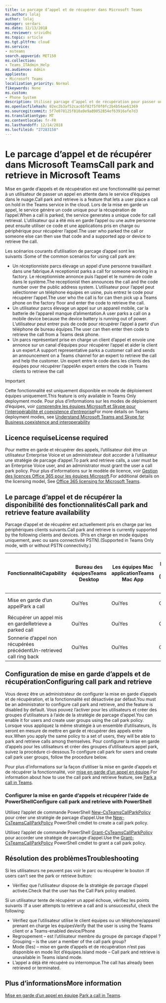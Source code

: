```yaml
---
title: Le parcage d’appel et de récupérer dans Microsoft Teams
ms.author: lolaj
author: lolaj
manager: serdars
ms.date: 12/13/2018
ms.reviewer: srividhc
ms.topic: article
ms.tgt.pltfrm: cloud
ms.service:
- msteams
search.appverid: MET150
ms.collection:
- Teams_ITAdmin_Help
ms.audience: Admin
appliesto:
- Microsoft Teams
localization_priority: Normal
f1keywords: None
ms.custom:
- Phone System
description: Utilisez parcage d’appel et de récupération pour passer un appel en attente dans le service d’équipes dans le nuage.
ms.openlocfilehash: 02ec2b3af52cac65f82f5f0f0fc2b4b54ae61369
ms.sourcegitcommit: 5f7e078125f810a9e9a89052854ef63916afe7d3
ms.translationtype: MT
ms.contentlocale: fr-FR
ms.lasthandoff: 12/14/2018
ms.locfileid: "27283158"
---
```

# <a name="call-park-and-retrieve-in-microsoft-teams"></a><span data-ttu-id="fd0d2-103">Le parcage d’appel et de récupérer dans Microsoft Teams</span><span class="sxs-lookup"><span data-stu-id="fd0d2-103">Call park and retrieve in Microsoft Teams</span></span>

<span data-ttu-id="fd0d2-104">Mise en garde d’appels et de récupération est une fonctionnalité qui permet à un utilisateur de passer un appel en attente dans le service d’équipes dans le nuage.</span><span class="sxs-lookup"><span data-stu-id="fd0d2-104">Call park and retrieve is a feature that lets a user place a call on hold in the Teams service in the cloud.</span></span> <span data-ttu-id="fd0d2-105">Lors de la mise en garde un appel, le service génère un code unique pour la récupération de l’appel.</span><span class="sxs-lookup"><span data-stu-id="fd0d2-105">When a call is parked, the service generates a unique code for call retrieval.</span></span> <span data-ttu-id="fd0d2-106">L’utilisateur qui a été mis en garde l’appel ou une autre personne peut ensuite utiliser ce code et une applications pris en charge ou périphérique pour récupérer l’appel.</span><span class="sxs-lookup"><span data-stu-id="fd0d2-106">The user who parked the call or someone else can then use that code and a supported app or device to retrieve the call.</span></span> 

<span data-ttu-id="fd0d2-107">Les scénarios courants d’utilisation de parcage d’appel sont les suivants :</span><span class="sxs-lookup"><span data-stu-id="fd0d2-107">Some of the common scenarios for using call park are:</span></span> 

- <span data-ttu-id="fd0d2-108">Un réceptionniste parcs élevage un appel d’une personne travaillant dans une fabrique.</span><span class="sxs-lookup"><span data-stu-id="fd0d2-108">A receptionist parks a call for someone working in a factory.</span></span> <span data-ttu-id="fd0d2-109">Le réceptionniste annonce puis l’appel et le numéro de code dans le système.</span><span class="sxs-lookup"><span data-stu-id="fd0d2-109">The receptionist then announces the call and the code number over the public address system.</span></span> <span data-ttu-id="fd0d2-110">L’utilisateur pour l’appel peut sélectionner un téléphone équipes en usine, puis entrez le code pour récupérer l’appel.</span><span class="sxs-lookup"><span data-stu-id="fd0d2-110">The user who the call is for can then pick up a Teams phone on the factory floor and enter the code to retrieve the call.</span></span>
- <span data-ttu-id="fd0d2-111">Un utilisateur parcs élevage un appel sur un appareil mobile, car la batterie de l’appareil manque d’alimentation.</span><span class="sxs-lookup"><span data-stu-id="fd0d2-111">A user parks a call on a mobile device because the device battery is running out of power.</span></span> <span data-ttu-id="fd0d2-112">L’utilisateur peut entrer puis de code pour récupérer l’appel à partir d’un téléphone de bureau équipes.</span><span class="sxs-lookup"><span data-stu-id="fd0d2-112">The user can then enter then code to retrieve the call from a Teams desk phone.</span></span>
- <span data-ttu-id="fd0d2-113">Un parcs représentant prise en charge un client d’appel et envoie une annonce sur un canal d’équipes pour récupérer l’appel et aider le client à un expert.</span><span class="sxs-lookup"><span data-stu-id="fd0d2-113">A support representative parks a customer call and sends an announcement on a Teams channel for an expert to retrieve the call and help the customer.</span></span> <span data-ttu-id="fd0d2-114">Un expert entre le code dans les clients des équipes pour récupérer l’appel</span><span class="sxs-lookup"><span data-stu-id="fd0d2-114">An expert enters the code in Teams clients to retrieve the call</span></span>

> [!IMPORTANT]
> <span data-ttu-id="fd0d2-115">Cette fonctionnalité est uniquement disponible en mode de déploiement équipes uniquement.</span><span class="sxs-lookup"><span data-stu-id="fd0d2-115">This feature is only available in Teams Only deployment mode.</span></span> <span data-ttu-id="fd0d2-116">Pour plus d’informations sur les modes de déploiement d’équipes, voir [comprendre les équipes Microsoft et Skype pour l’interopérabilité et coexistence d’entreprise](teams-and-skypeforbusiness-coexistence-and-interoperability.md)</span><span class="sxs-lookup"><span data-stu-id="fd0d2-116">For more details on Teams deployment modes, see [Understand Microsoft Teams and Skype for Business coexistence and interoperability](teams-and-skypeforbusiness-coexistence-and-interoperability.md)</span></span>

## <a name="license-required"></a><span data-ttu-id="fd0d2-117">Licence requise</span><span class="sxs-lookup"><span data-stu-id="fd0d2-117">License required</span></span>

<span data-ttu-id="fd0d2-118">Pour mettre en garde et récupérer des appels, l’utilisateur doit être un utilisateur Enterprise Voice et un administrateur doit accorder à l’utilisateur une stratégie de parcage d’appel.</span><span class="sxs-lookup"><span data-stu-id="fd0d2-118">To park and retrieve calls, a user must be an Enterprise Voice user, and an administrator must grant the user a call park policy.</span></span> <span data-ttu-id="fd0d2-119">Pour plus d’informations sur le modèle de licence, voir [Gestion des licences Office 365 pour les équipes Microsoft](office-365-licensing.md).</span><span class="sxs-lookup"><span data-stu-id="fd0d2-119">For additional details on the licensing model, See [Office 365 licensing for Microsoft Teams](office-365-licensing.md).</span></span>

## <a name="call-park-and-retrieve-feature-availability"></a><span data-ttu-id="fd0d2-120">Le parcage d’appel et de récupérer la disponibilité des fonctionnalités</span><span class="sxs-lookup"><span data-stu-id="fd0d2-120">Call park and retrieve feature availability</span></span>

<span data-ttu-id="fd0d2-121">Parcage d’appel et de récupérer est actuellement pris en charge par les périphériques clients suivants.</span><span class="sxs-lookup"><span data-stu-id="fd0d2-121">Call park and retrieve is currently supported by the following clients and devices.</span></span> <span data-ttu-id="fd0d2-122">(Pris en charge en mode équipes uniquement, avec ou sans connectivité PSTN).</span><span class="sxs-lookup"><span data-stu-id="fd0d2-122">(Supported in Teams Only mode, with or without PSTN connectivity.)</span></span>

| <span data-ttu-id="fd0d2-123">Fonctionnalité</span><span class="sxs-lookup"><span data-stu-id="fd0d2-123">Capability</span></span> | <span data-ttu-id="fd0d2-124">Bureau des équipes</span><span class="sxs-lookup"><span data-stu-id="fd0d2-124">Teams Desktop</span></span> | <span data-ttu-id="fd0d2-125">Les équipes Mac application</span><span class="sxs-lookup"><span data-stu-id="fd0d2-125">Teams Mac App</span></span> | <span data-ttu-id="fd0d2-126">Les équipes Web App (périmètre)</span><span class="sxs-lookup"><span data-stu-id="fd0d2-126">Teams Web App (Edge)</span></span> |<span data-ttu-id="fd0d2-127">Les équipes mobile iOS/Android application</span><span class="sxs-lookup"><span data-stu-id="fd0d2-127">Teams mobile iOS/Android App</span></span> | <span data-ttu-id="fd0d2-128">Téléphone IP d’équipes</span><span class="sxs-lookup"><span data-stu-id="fd0d2-128">Teams IP phone</span></span> | <span data-ttu-id="fd0d2-129">Skype pour téléphone IP d’entreprise</span><span class="sxs-lookup"><span data-stu-id="fd0d2-129">Skype for Business IP phone</span></span> |
|------------|---------------|---------------|----------------------|-----------------------------|----------------|-----------------------------|
| <span data-ttu-id="fd0d2-130">Mise en garde d’un appel</span><span class="sxs-lookup"><span data-stu-id="fd0d2-130">Park a call</span></span> | <span data-ttu-id="fd0d2-131">Oui</span><span class="sxs-lookup"><span data-stu-id="fd0d2-131">Yes</span></span> | <span data-ttu-id="fd0d2-132">Oui</span><span class="sxs-lookup"><span data-stu-id="fd0d2-132">Yes</span></span> | <span data-ttu-id="fd0d2-133">Oui</span><span class="sxs-lookup"><span data-stu-id="fd0d2-133">Yes</span></span> | <span data-ttu-id="fd0d2-134">Bientôt disponible</span><span class="sxs-lookup"><span data-stu-id="fd0d2-134">Coming soon</span></span> | <span data-ttu-id="fd0d2-135">Bientôt disponible</span><span class="sxs-lookup"><span data-stu-id="fd0d2-135">Coming soon</span></span>| <span data-ttu-id="fd0d2-136">Non</span><span class="sxs-lookup"><span data-stu-id="fd0d2-136">No</span></span> |
| <span data-ttu-id="fd0d2-137">Récupérer un appel mis en garde</span><span class="sxs-lookup"><span data-stu-id="fd0d2-137">Retrieve a parked call</span></span> | <span data-ttu-id="fd0d2-138">Oui</span><span class="sxs-lookup"><span data-stu-id="fd0d2-138">Yes</span></span> | <span data-ttu-id="fd0d2-139">Oui</span><span class="sxs-lookup"><span data-stu-id="fd0d2-139">Yes</span></span> | <span data-ttu-id="fd0d2-140">Oui</span><span class="sxs-lookup"><span data-stu-id="fd0d2-140">Yes</span></span> | <span data-ttu-id="fd0d2-141">Bientôt disponible</span><span class="sxs-lookup"><span data-stu-id="fd0d2-141">Coming soon</span></span> | <span data-ttu-id="fd0d2-142">Bientôt disponible</span><span class="sxs-lookup"><span data-stu-id="fd0d2-142">Coming soon</span></span>| <span data-ttu-id="fd0d2-143">Non</span><span class="sxs-lookup"><span data-stu-id="fd0d2-143">No</span></span> |
| <span data-ttu-id="fd0d2-144">Sonnerie d’appel non récupérées précédent</span><span class="sxs-lookup"><span data-stu-id="fd0d2-144">Un-retrieved call ring back</span></span> | <span data-ttu-id="fd0d2-145">Oui</span><span class="sxs-lookup"><span data-stu-id="fd0d2-145">Yes</span></span> | <span data-ttu-id="fd0d2-146">Oui</span><span class="sxs-lookup"><span data-stu-id="fd0d2-146">Yes</span></span> | <span data-ttu-id="fd0d2-147">Oui</span><span class="sxs-lookup"><span data-stu-id="fd0d2-147">Yes</span></span> | <span data-ttu-id="fd0d2-148">Bientôt disponible</span><span class="sxs-lookup"><span data-stu-id="fd0d2-148">Coming soon</span></span> | <span data-ttu-id="fd0d2-149">Bientôt disponible</span><span class="sxs-lookup"><span data-stu-id="fd0d2-149">Coming soon</span></span>| <span data-ttu-id="fd0d2-150">Non</span><span class="sxs-lookup"><span data-stu-id="fd0d2-150">No</span></span> |

## <a name="configuring-call-park-and-retrieve"></a><span data-ttu-id="fd0d2-151">Configuration de mise en garde d’appels et de récupération</span><span class="sxs-lookup"><span data-stu-id="fd0d2-151">Configuring call park and retrieve</span></span>

<span data-ttu-id="fd0d2-152">Vous devez être un administrateur de configurer la mise en garde d’appels et de récupération, et la fonctionnalité est désactivée par défaut.</span><span class="sxs-lookup"><span data-stu-id="fd0d2-152">You must be an administrator to configure call park and retrieve, and the feature is disabled by default.</span></span> <span data-ttu-id="fd0d2-153">Vous pouvez l’activer pour les utilisateurs et créer des groupes d’utilisateurs à l’aide de la stratégie de parcage d’appel.</span><span class="sxs-lookup"><span data-stu-id="fd0d2-153">You can enable it for users and create user groups using the call park policy.</span></span> <span data-ttu-id="fd0d2-154">Lorsque vous appliquez la même stratégie à un ensemble d’utilisateurs, ils seront en mesure de mettre en garde et récupérer des appels entre eux.</span><span class="sxs-lookup"><span data-stu-id="fd0d2-154">When you apply the same policy to a set of users, they will be able to park and retrieve calls among themselves.</span></span> <span data-ttu-id="fd0d2-155">Pour configurer la mise en garde d’appels pour les utilisateurs et créer des groupes d’utilisateurs appel park, suivez la procédure ci-dessous.</span><span class="sxs-lookup"><span data-stu-id="fd0d2-155">To configure call park for users and create call park user groups, follow the procedure below.</span></span>

<span data-ttu-id="fd0d2-156">Pour plus d’informations sur la façon d’utiliser la mise en garde d’appels et de récupérer la fonctionnalité, voir [mise en garde d’un appel en équipe](https://support.office.com/article/park-a-call-in-teams-8538c063-d676-4e9a-8045-fc3b7299bb2f).</span><span class="sxs-lookup"><span data-stu-id="fd0d2-156">For information about how to use the call park and retrieve feature, see [Park a call in Teams](https://support.office.com/article/park-a-call-in-teams-8538c063-d676-4e9a-8045-fc3b7299bb2f).</span></span>

### <a name="configure-call-park-and-retrieve-with-powershell"></a><span data-ttu-id="fd0d2-157">Configurer la mise en garde d’appels et récupérer l’aide de PowerShell</span><span class="sxs-lookup"><span data-stu-id="fd0d2-157">Configure call park and retrieve with PowerShell</span></span>

<span data-ttu-id="fd0d2-158">Utilisez l’applet de commande PowerShell [New-CsTeamsCallParkPolicy](https://docs.microsoft.com/powershell/module/skype/new-csteamscallparkpolicy?view=skype-ps) pour créer une stratégie de parcage d’appel.</span><span class="sxs-lookup"><span data-stu-id="fd0d2-158">Use the [New-CsTeamsCallParkPolicy](https://docs.microsoft.com/powershell/module/skype/new-csteamscallparkpolicy?view=skype-ps) PowerShell cmdlet to create a call park policy.</span></span>

<span data-ttu-id="fd0d2-159">Utilisez l’applet de commande PowerShell [Grant-CsTeamsCallParkPolicy](https://docs.microsoft.com/powershell/module/skype/grant-csteamscallparkpolicy?view=skype-ps) pour accorder une stratégie de parcage d’appel.</span><span class="sxs-lookup"><span data-stu-id="fd0d2-159">Use the [Grant-CsTeamsCallParkPolicy](https://docs.microsoft.com/powershell/module/skype/grant-csteamscallparkpolicy?view=skype-ps) PowerShell cmdlet to grant a call park policy.</span></span>

## <a name="troubleshooting"></a><span data-ttu-id="fd0d2-160">Résolution des problèmes</span><span class="sxs-lookup"><span data-stu-id="fd0d2-160">Troubleshooting</span></span>

<span data-ttu-id="fd0d2-161">Si les utilisateurs ne peuvent pas voir le parc ou récupérer le bouton :</span><span class="sxs-lookup"><span data-stu-id="fd0d2-161">If users can’t see the park or retrieve button:</span></span> 

- <span data-ttu-id="fd0d2-162">Vérifiez que l’utilisateur dispose de la stratégie de parcage d’appel activée.</span><span class="sxs-lookup"><span data-stu-id="fd0d2-162">Check that the user has the Call Park policy enabled.</span></span> 

<span data-ttu-id="fd0d2-163">Si un utilisateur tente de récupérer un appel échoue, vérifiez les points suivants :</span><span class="sxs-lookup"><span data-stu-id="fd0d2-163">If a user attempts to retrieve a call and is unsuccessful, check the following:</span></span>

- <span data-ttu-id="fd0d2-164">Vérifiez que l’utilisateur utilise le client équipes ou un téléphone/appareil prenant en charge les équipes</span><span class="sxs-lookup"><span data-stu-id="fd0d2-164">Verify that the user is using the Teams client or a Teams-enabled device/Phone</span></span>
- <span data-ttu-id="fd0d2-165">Regroupement – est l’utilisateur membre du groupe de parcage d’appel ?</span><span class="sxs-lookup"><span data-stu-id="fd0d2-165">Grouping – is the user a member of the call park group?</span></span>
- <span data-ttu-id="fd0d2-166">Mode (îles) – mise en garde d’appels et de récupération n’est pas disponible en mode îlot d’équipes.</span><span class="sxs-lookup"><span data-stu-id="fd0d2-166">Island mode – Call park and retrieve is unavailable in Teams island mode.</span></span>
- <span data-ttu-id="fd0d2-167">L’appel a déjà été récupéré ou interrompue.</span><span class="sxs-lookup"><span data-stu-id="fd0d2-167">The call has already been retrieved or terminated.</span></span>

## <a name="more-information"></a><span data-ttu-id="fd0d2-168">Plus d’informations</span><span class="sxs-lookup"><span data-stu-id="fd0d2-168">More information</span></span>

<span data-ttu-id="fd0d2-169">[Mise en garde d’un appel en équipe](https://support.office.com/article/park-a-call-in-teams-8538c063-d676-4e9a-8045-fc3b7299bb2f).</span><span class="sxs-lookup"><span data-stu-id="fd0d2-169">[Park a call in Teams](https://support.office.com/article/park-a-call-in-teams-8538c063-d676-4e9a-8045-fc3b7299bb2f).</span></span>